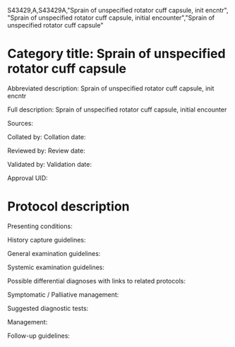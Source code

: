 S43429,A,S43429A,"Sprain of unspecified rotator cuff capsule, init encntr", "Sprain of unspecified rotator cuff capsule, initial encounter","Sprain of unspecified rotator cuff capsule"
# Category title: Sprain of unspecified rotator cuff capsule

Abbreviated description: Sprain of unspecified rotator cuff capsule, init encntr

Full description: Sprain of unspecified rotator cuff capsule, initial encounter

Sources:

Collated by:
Collation date:

Reviewed by:
Review date:

Validated by:
Validation date:

Approval UID:

# Protocol description

Presenting conditions:

History capture guidelines:

General examination guidelines:

Systemic examination guidelines:

Possible differential diagnoses with links to related protocols:

Symptomatic / Palliative management:

Suggested diagnostic tests:

Management:

Follow-up guidelines:
